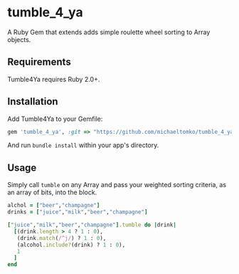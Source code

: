 tumble_4_ya
===========

A Ruby Gem that extends adds simple roulette wheel sorting to Array objects.

## Requirements

Tumble4Ya requires Ruby 2.0+.

## Installation

Add Tumble4Ya to your Gemfile:

```ruby
gem 'tumble_4_ya', :git => "https://github.com/michaeltomko/tumble_4_ya.git", :branch => "master" 
```

And run `bundle install` within your app's directory.

## Usage

Simply call `tumble` on any Array and pass your weighted sorting criteria, as an array of bits, into the block.

```ruby
alchol = ["beer","champagne"]
drinks = ["juice","milk","beer","champagne"]

["juice","milk","beer","champagne"].tumble do |drink|
  [(drink.length > 4 ? 1 : 0),
   (drink.match(/^j/) ? 1 : 0),
   (alcohol.include?(drink) ? 1 : 0),
   1
  ]
end
```
